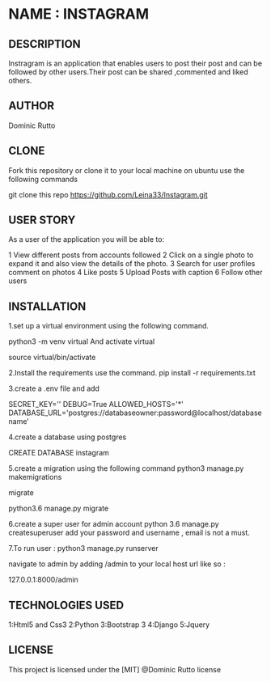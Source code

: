# NAME : INSTAGRAM

## DESCRIPTION
 Instragram is an application that enables users to post their post and can be followed by other users.Their post can be shared ,commented and liked others.

## AUTHOR

Dominic Rutto

## CLONE

Fork this repository or clone it to your local machine on ubuntu use the following commands

git clone this repo https://github.com/Leina33/Instagram.git

## USER STORY

As a user of the application you will be able to:

1 View different posts from accounts followed
2 Click on a single photo to expand it and also view the details of the photo.
3 Search for user profiles
comment on photos
4 Like posts
5 Upload Posts with caption
6 Follow other users

## INSTALLATION

1.set up a virtual environment using the following command.

python3 -m venv virtual
And activate virtual

source virtual/bin/activate

2.Install the requirements use the command.
pip install -r requirements.txt

3.create a .env file and add

SECRET_KEY='<random-string>'
DEBUG=True
ALLOWED_HOSTS='\*'
DATABASE_URL='postgres://databaseowner:password@localhost/databasename'

4.create a database using postgres

CREATE DATABASE instagram

5.create a migration using the following command
python3 manage.py makemigrations

migrate

python3.6 manage.py migrate

6.create a super user for admin account
python 3.6 manage.py createsuperuser
add your password and username , email is not a must.

7.To run user :
python3 manage.py runserver

navigate to admin by adding /admin to your local host url like so :

127.0.0.1:8000/admin

## TECHNOLOGIES USED

1:Html5 and Css3
2:Python
3:Bootstrap 3
4:Django
5:Jquery

## LICENSE

This project is licensed under the [MIT] @Dominic Rutto license
